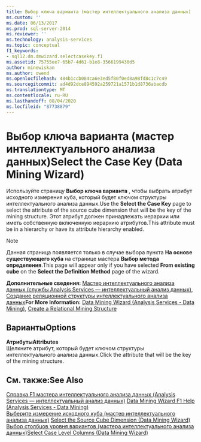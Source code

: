 ```yaml
---
title: Выбор ключа варианта (мастер интеллектуального анализа данных) | Документация Майкрософт
ms.custom: ''
ms.date: 06/13/2017
ms.prod: sql-server-2014
ms.reviewer: ''
ms.technology: analysis-services
ms.topic: conceptual
f1_keywords:
- sql12.dm.dmwizard.selectcasekey.f1
ms.assetid: 75755ee7-65b7-4d61-b1e8-3566199430d5
author: minewiskan
ms.author: owend
ms.openlocfilehash: 484b1ccb084ca6e3ed5f80f0ed8a98fd8c1c7c49
ms.sourcegitcommit: ad4d92dce894592a259721a1571b1d8736abacdb
ms.translationtype: MT
ms.contentlocale: ru-RU
ms.lasthandoff: 08/04/2020
ms.locfileid: "87738879"
---
```

# <a name="select-the-case-key-data-mining-wizard"></a><span data-ttu-id="dde62-102">Выбор ключа варианта (мастер интеллектуального анализа данных)</span><span class="sxs-lookup"><span data-stu-id="dde62-102">Select the Case Key (Data Mining Wizard)</span></span>
  <span data-ttu-id="dde62-103">Используйте страницу **Выбор ключа варианта** , чтобы выбрать атрибут исходного измерения куба, который будет ключом структуры интеллектуального анализа данных.</span><span class="sxs-lookup"><span data-stu-id="dde62-103">Use the **Select the Case Key** page to select the attribute of the source cube dimension that will be the key of the mining structure.</span></span> <span data-ttu-id="dde62-104">Этот атрибут должен принадлежать иерархии или иметь собственную включенную иерархию атрибутов.</span><span class="sxs-lookup"><span data-stu-id="dde62-104">This attribute must be in a hierarchy or have its attribute hierarchy enabled.</span></span>  
  
> [!NOTE]  
>  <span data-ttu-id="dde62-105">Данная страница появляется только в случае выбора пункта **На основе существующего куба** на странице мастера **Выбор метода определения**.</span><span class="sxs-lookup"><span data-stu-id="dde62-105">This page will appear only if you have selected **From existing cube** on the **Select the Definition Method** page of the wizard.</span></span>  
  
 <span data-ttu-id="dde62-106">**Дополнительные сведения:** [Мастер интеллектуального анализа данных (службы Analysis Services — интеллектуальный анализ данных)](data-mining/data-mining-wizard-analysis-services-data-mining.md), [Создание реляционной структуры интеллектуального анализа данных](data-mining/create-a-relational-mining-structure.md)</span><span class="sxs-lookup"><span data-stu-id="dde62-106">**For More Information:** [Data Mining Wizard &#40;Analysis Services - Data Mining&#41;](data-mining/data-mining-wizard-analysis-services-data-mining.md), [Create a Relational Mining Structure](data-mining/create-a-relational-mining-structure.md)</span></span>  
  
## <a name="options"></a><span data-ttu-id="dde62-107">Варианты</span><span class="sxs-lookup"><span data-stu-id="dde62-107">Options</span></span>  
 <span data-ttu-id="dde62-108">**Атрибуты**</span><span class="sxs-lookup"><span data-stu-id="dde62-108">**Attributes**</span></span>  
 <span data-ttu-id="dde62-109">Щелкните атрибут, который будет ключом структуры интеллектуального анализа данных.</span><span class="sxs-lookup"><span data-stu-id="dde62-109">Click the attribute that will be the key of the mining structure.</span></span>  
  
## <a name="see-also"></a><span data-ttu-id="dde62-110">См. также:</span><span class="sxs-lookup"><span data-stu-id="dde62-110">See Also</span></span>  
 <span data-ttu-id="dde62-111">[Справка F1 мастера интеллектуального анализа данных &#40;Analysis Services — интеллектуальный анализ данных&#41;](data-mining-wizard-f1-help-analysis-services-data-mining.md) </span><span class="sxs-lookup"><span data-stu-id="dde62-111">[Data Mining Wizard F1 Help &#40;Analysis Services - Data Mining&#41;](data-mining-wizard-f1-help-analysis-services-data-mining.md) </span></span>  
 <span data-ttu-id="dde62-112">[Выберите измерение исходного куба &#40;мастер интеллектуального анализа данных&#41;](select-the-source-cube-dimension-data-mining-wizard.md) </span><span class="sxs-lookup"><span data-stu-id="dde62-112">[Select the Source Cube Dimension &#40;Data Mining Wizard&#41;](select-the-source-cube-dimension-data-mining-wizard.md) </span></span>  
 [<span data-ttu-id="dde62-113">Выбор столбцов уровня вариантов &#40;мастера интеллектуального анализа данных&#41;</span><span class="sxs-lookup"><span data-stu-id="dde62-113">Select Case Level Columns &#40;Data Mining Wizard&#41;</span></span>](select-case-level-columns-data-mining-wizard.md)  
  
  
